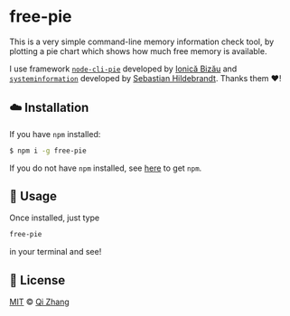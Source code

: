 # free-pie

This is a very simple command-line memory information check tool,
by plotting a pie chart which shows how much free memory is
available.

I use framework [`node-cli-pie`](https://github.com/IonicaBizau/node-cli-pie) developed by [Ionică Bizău](https://github.com/IonicaBizau) and [`systeminformation`](https://github.com/sebhildebrandt/systeminformation) developed by [Sebastian Hildebrandt](https://github.com/sebhildebrandt). Thanks them :heart:!

## :cloud: Installation

If you have `npm` installed:
```sh
$ npm i -g free-pie
```
If you do not have `npm` installed, see [here](https://www.npmjs.com/get-npm) to get `npm`.

## :rose: Usage

Once installed, just type
```sh
free-pie
```
in your terminal and see!

## :scroll: License

[MIT](./LICENSE) © [Qi Zhang](https://github.com/singularitti)
